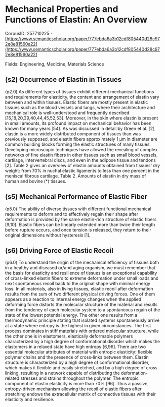 # Mechanical Properties and Functions of Elastin: An Overview

CorpusID: 257710225 - [https://www.semanticscholar.org/paper/777ebda6a3b12cdf805440d28c972e8e81560a22](https://www.semanticscholar.org/paper/777ebda6a3b12cdf805440d28c972e8e81560a22)

Fields: Engineering, Medicine, Materials Science

## (s2) Occurrence of Elastin in Tissues
(p2.0) As different types of tissues exhibit different mechanical functions and requirements for elasticity, the content and arrangement of elastin vary between and within tissues. Elastic fibers are mostly present in elastic tissues such as the blood vessels and lungs, where their architecture and mechanical role is well-understood and frequently described [15,18,20,39,40,44,45,52,53]. Moreover, in the skin where elastin is present in small amounts, its profound impact on mechanical behavior has been known for many years [54]. As was discussed in detail by Green et al. [2], elastin is a more widely distributed component of tissues than was previously supposed, and elastin fibers approximately 1 µm in diameter are common building blocks forming the elastic structures of many tissues. Developing microscopic techniques have allowed the revealing of complex networks of fine elastin fibers in other tissues such as small blood vessels, cartilage, intervertebral discs, and even in the adipose tissue and tendons [2]. Table 2 gives an overview of elastin amounts obtained from tissues' dry weight: from 70% in nuchal elastic ligaments to less than one percent in the meniscal fibrous cartilage. Table 2. Amounts of elastin in dry mass of human and bovine (*) tissues.
## (s5) Mechanical Performance of Elastic Fiber
(p5.0) The ability of diverse tissues with different functional mechanical requirements to deform and to effectively regain their shape after deformation is provided by the same elastin-rich structure of elastic fibers [9,10]. Elastic fibers can be linearly extended more than twice their length before rupture occurs, and once tension is released, they return to their original dimensions without hysteresis [1].
## (s6) Driving Force of Elastic Recoil
(p6.0) To understand the origin of the mechanical efficiency of tissues both in a healthy and diseased or/and aging organism, we must remember that the basis for elasticity and resilience of tissues is an exceptional capability of cross-linked elastin fibers to extreme deformation under small loads and next spontaneous recoil back to the original shape with minimal energy loss. In all materials, also in living tissues, elastic recoil after deformation results from the sum of two different physical driving forces. One of them appears as a reaction to internal energy changes when the applied deforming force distorts the molecular structure of the material and results from the tendency of each molecular system to a spontaneous regain of the state of the lowest potential energy. The other one results from a thermodynamic principle stating that isolated systems spontaneously arrive at a state where entropy is the highest in given circumstances. The first process dominates in stiff materials with ordered molecular structure, while the other one is in elastomers, elastically deformable polymers characterized by a high degree of conformational disorder which makes the elastomers in a relaxed state have high entropy [6,96]. There are two essential molecular attributes of material with entropic elasticity: flexible polymer chains and the presence of cross-links between them. Elastin structure is characterized by a high degree of conformational disorder, which makes it flexible and easily stretched, and by a high degree of cross-linking, resulting in a network capable of distributing the deformation-related stresses and strains throughout the polymer. The entropic component of elastin elasticity is more than 70% [96]. Thus a passive, entropy-driven mechanism allowing the recoil of elastic fibers after stretching endows the extracellular matrix of connective tissues with their elasticity and resilience.
